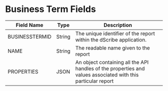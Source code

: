 # Business Term Fields

| Field Name     | Type   | Description                                                                                                  |
| -------------- | ------ | ------------------------------------------------------------------------------------------------------------ |
| BUSINESSTERMID | String | The unique identifier of the report within the dScribe application.                                          |
| NAME           | String | The readable name given to the report                                                                        |
| PROPERTIES     | JSON   | An object containing all the API handles of the properties and values associated with this particular report |

